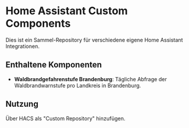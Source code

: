 # Home Assistant Custom Components

Dies ist ein Sammel-Repository für verschiedene eigene Home Assistant Integrationen.

## Enthaltene Komponenten

- **Waldbrandgefahrenstufe Brandenburg**: Tägliche Abfrage der Waldbrandwarnstufe pro Landkreis in Brandenburg.

## Nutzung

Über HACS als "Custom Repository" hinzufügen.
